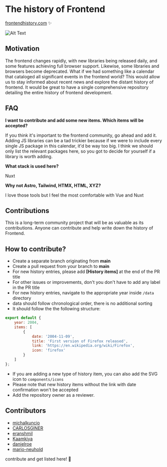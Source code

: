 # The history of Frontend

[frontendhistory.com](https://frontendhistory.com) ✨

![Alt Text](public/ogimagefb.jpg)

## Motivation

The frontend changes rapidly, with new libraries being released daily, and some features achieving full browser support. Likewise, some libraries and browsers become deprecated. What if we had something like a calendar that cataloged all significant events in the frontend world? This would allow us to stay informed about recent news and explore the distant history of frontend. It would be great to have a single comprehensive repository detailing the entire history of frontend development.

## FAQ

**I want to contribute and add some new items. Which items will be accepted?**

If you think it's important to the frontend community, go ahead and add it. Adding JS libraries can be a tad trickier because if we were to include every single JS package in this calendar, it'd be way too big. I think we should only list the relevant packages here, so you got to decide for yourself if a library is worth adding.

**What stack is used here?**

Nuxt

**Why not Astro, Tailwind, HTMX, HTML, XYZ?**

I love those tools but I feel the most comfortable with Vue and Nuxt

## Contributions

This is a long-term community project that will be as valuable as its contributions. Anyone can contribute and help write down the history of Frontend.

## How to contribute?

- Create a separate branch originating from **main**
- Create a pull request from your branch to **main**
- For new history entries, please add **[History items]** at the end of the PR title
- For other issues or improvements, don't you don't have to add any label in the PR title
- For new history entries, navigate to the appropriate year inside `/data` directory
- data should follow chronological order, there is no additional sorting
- It should follow the the following structure:

```js
export default {
    year: 2004,
    items: [
        {
            date: '2004-11-09',
            title: 'First version of Firefox released',
            link: 'https://en.wikipedia.org/wiki/Firefox',
            icon: 'firefox'
        }
    ]
};
```

- If you are adding a new type of history item, you can also add the SVG icon to `components/icons`
- Please note that new history items without the link with date confirmation won't be accepted
- Add the repository owner as a reviewer.

## Contributors

- [michalkuncio](https://github.com/michalkuncio/)
- [CARLOSGINER](https://github.com/CARLOSGINER)
- [eranshmil](https://github.com/eranshmil)
- [Kaamkiya](https://github.com/Kaamkiya)
- [danielroe](https://github.com/danielroe)
- [mario-neuhold](https://github.com/mario-neuhold)

<p>contribute and get listed here! 🥳</p>
